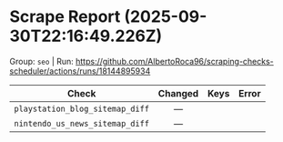 # Scrape Report (2025-09-30T22:16:49.226Z)

Group: `seo`  |  Run: https://github.com/AlbertoRoca96/scraping-checks-scheduler/actions/runs/18144895934

| Check | Changed | Keys | Error |
|---|:---:|:--|:--|
| `playstation_blog_sitemap_diff` | — |  |  |
| `nintendo_us_news_sitemap_diff` | — |  |  |
